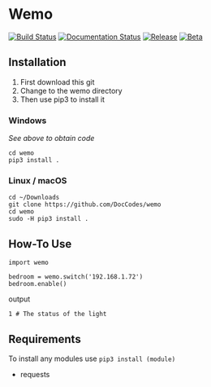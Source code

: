 # Wemo

[![Build Status](https://travis-ci.org/DocCodes/wemo.svg?branch=master)](https://travis-ci.org/DocCodes/wemo)
[![Documentation Status](http://img.shields.io/badge/docs-1.0.3-orange.svg?style=flat)](https://github.com/DocCodes/wemo/wiki)
[![Release](https://img.shields.io/github/release/doccodes/wemo.svg)](https://github.com/DocCodes/wemo/releases/latest)
[![Beta](https://img.shields.io/github/release/doccodes/wemo/all.svg?label=nightly)](https://github.com/DocCodes/wemo)

## Installation
1. First download this git
2. Change to the wemo directory
3. Then use pip3 to install it

### Windows
*See above to obtain code*
```
cd wemo
pip3 install .
```
### Linux / macOS
```
cd ~/Downloads
git clone https://github.com/DocCodes/wemo
cd wemo
sudo -H pip3 install .
```

## How-To Use
```
import wemo

bedroom = wemo.switch('192.168.1.72')
bedroom.enable()
```
output
```
1 # The status of the light
```
## Requirements
To install any modules use `pip3 install (module)`
* requests
